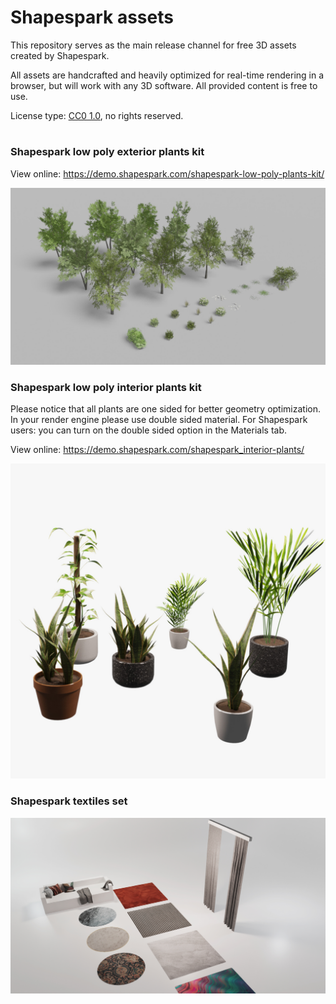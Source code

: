 # Shapespark assets

This repository serves as the main release channel for free 3D assets created by Shapespark.

All assets are handcrafted and heavily optimized for real-time rendering in a browser, but will work with any 3D software.
All provided content is free to use.

License type: [CC0 1.0](https://creativecommons.org/share-your-work/public-domain/cc0/), no rights reserved.
#
### Shapespark low poly exterior plants kit
View online: https://demo.shapespark.com/shapespark-low-poly-plants-kit/

![](shapespark-low-poly-plants-kit/img/shapespark-plants-kit-01.jpg)

### Shapespark low poly interior plants kit
Please notice that all plants are one sided for better geometry optimization. In your render engine please use double sided material.
For Shapespark users: you can turn on the double sided option in the Materials tab.

View online: https://demo.shapespark.com/shapespark_interior-plants/ 

![](shapespark-interior-plants-kit/img/preview_00.jpg)

### Shapespark textiles set

![](shapespark-textiles-set/img/02.jpg)
